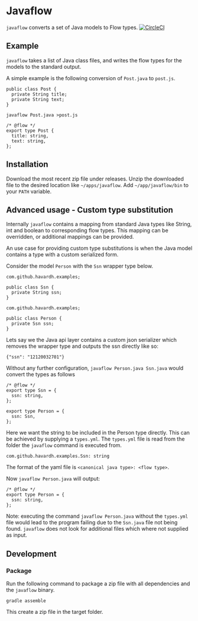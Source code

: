 # Javaflow #

`javaflow` converts a set of Java models to Flow types.
[![CircleCI](https://circleci.com/gh/havardh/javaflow.svg?style=svg)](https://circleci.com/gh/havardh/javaflow)

## Example ##

`javaflow` takes a list of Java class files, and writes the flow types
for the models to the standard output.

A simple example is the following conversion of `Post.java` to `post.js`.

```
public class Post {
  private String title;
  private String text;
}
```

```
javaflow Post.java >post.js
```

```
/* @flow */
export type Post {
  title: string,
  text: string,
};
```

## Installation ##

Download the most recent zip file under releases.
Unzip the downloaded file to the desired location like `~/apps/javaflow`.
Add `~/app/javaflow/bin` to your `PATH` variable.

## Advanced usage - Custom type substitution ##

Internally `javaflow` contains a mapping from standard Java types like String, int and boolean
to corresponding flow types. This mapping can be overridden, or additional mappings can be provided.

An use case for providing custom type substitutions is when the Java model contains a type with
a custom serialized form.

Consider the model `Person` with the `Ssn` wrapper type below.

```
com.github.havardh.examples;

public class Ssn {
  private String ssn;
}
```

```
com.github.havardh.examples;

public class Person {
  private Ssn ssn;
}
```

Lets say we the Java api layer contains a custom json serializer which removes the wrapper
type and outputs the ssn directly like so:

```
{"ssn": "12120032701"}
```

Without any further configuration, `javaflow Person.java Ssn.java` would convert the types as follows

```
/* @flow */
export type Ssn = {
  ssn: string,
};

export type Person = {
  ssn: Ssn,
};
```

Here we want the string to be included in the Person type directly.
This can be achieved by supplying a `types.yml`. The `types.yml` file is
read from the folder the `javaflow` command is executed from.

```
com.github.havardh.examples.Ssn: string
```

The format of the yaml file is `<canonical java type>: <flow type>`.

Now `javaflow Person.java` will output:

```
/* @flow */
export type Person = {
  ssn: string,
};
``` 

Note: executing the command `javaflow Person.java` without the `types.yml` file would lead 
to the program failing due to the `Ssn.java` file not being found. `javaflow` does not look
for additional files which where not supplied as input.

## Development ##

### Package ###

Run the following command to package a zip file with all dependencies and the `javaflow` binary.

`gradle assemble`

This create a zip file in the target folder.
